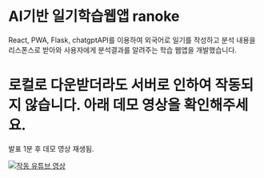 # AI기반 일기학습웹앱 ranoke

React, PWA, Flask, chatgptAPI를 이용하여 외국어로 일기를 작성하고 분석 내용을 리스폰스로 받아와 사용자에게 분석결과를 알려주는 학습 웹앱을 개발했습니다.

# 로컬로 다운받더라도 서버로 인하여 작동되지 않습니다. 아래 데모 영상을 확인해주세요.

발표 1분 후 데모 영상 재생됨.

[![작동 유튜브 영상](https://img.youtube.com/vi/8nb2xxvuKi8/0.jpg)](https://youtu.be/8nb2xxvuKi8)
